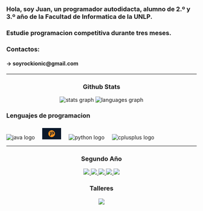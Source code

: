 <h3 align="left">Hola, soy Juan, un programador autodidacta, alumno de 2.º y 3.º año de la Facultad de Informatica de la UNLP.</h3>
<h3 align="left">Estudie programacion competitiva durante tres meses.</h3>

###

<div align="left">
    <h3 align="left">Contactos:</h3>
    <h4>-> soyrockionic@gmail.com</h4>
</div>

---

###

<div align="center">
  <h3>Github Stats</h3>
  <img src="https://github-readme-stats.vercel.app/api?username=soyrockionic&show_icons=true&include_all_commits=true&count_private=true&theme=dracula&locale=en" height="150" alt="stats graph" />
  <!-- <img src="https://github-readme-stats.vercel.app/api?username=soyrockionic&show_icons=true&theme=dracula" height="150" alt="stats graph"/> -->
  <img src="https://github-readme-stats.vercel.app/api/top-langs?username=soyrockionic&locale=en&hide_title=false&layout=compact&card_width=320&langs_count=5&theme=dracula&hide_border=false" height="150" alt="languages graph"/>
</div>

###

<h3 align="left">Lenguajes de programacion</h3>

###

<div align="left">
  <img src="https://cdn.jsdelivr.net/gh/devicons/devicon/icons/java/java-original.svg" height="30" alt="java logo"  />
  <img width="12" />
  <img src="https://github.com/soyrockionic/soyrockionic/blob/master/pascal.png" height="30" alt="pascal logo" />
  <img width="12" />
  <img src="https://cdn.jsdelivr.net/gh/devicons/devicon/icons/python/python-original.svg" height="30" alt="python logo"  />
  <img width="12" />
  <img src="https://cdn.jsdelivr.net/gh/devicons/devicon/icons/cplusplus/cplusplus-original.svg" height="30" alt="cplusplus logo" />
  <img width="12" />
</div>

---

###

<div align="center">
  <h3>Segundo Año</h3>
  <a href="https://github.com/soyrockionic/fod">
    <img height="100px" src="https://github-readme-stats.vercel.app/api/pin/?username=soyrockionic&repo=fod&theme=dark" />
  </a> 
  <a href="https://github.com/soyrockionic/OO1-2022">
    <img height="100px" src="https://github-readme-stats.vercel.app/api/pin/?username=soyrockionic&repo=oo1-2022&theme=dark" />
  </a>
  <a href="https://github.com/soyrockionic/Python2023">
    <img height="100px" src="https://github-readme-stats.vercel.app/api/pin/?username=soyrockionic&repo=Python2023&theme=dark&cache_seconds=86400" />
  </a> 
  <a href="https://github.com/soyrockionic/Design-Y-Verificacion-de-Programas-Concurrentes">
    <img height="100px" src="https://github-readme-stats.vercel.app/api/pin/?username=soyrockionic&repo=Design-Y-Verificacion-de-Programas-Concurrentes&theme=dark" />
  </a>
  <a href="https://github.com/soyrockionic/AyED">
    <img height="100px" src="https://github-readme-stats.vercel.app/api/pin/?username=soyrockionic&repo=AyED&theme=dark&cache_seconds=86400" />
  </a>
  <h3>Talleres</h3>
  <a href="https://github.com/soyrockionic/TallerICPC-UNLP2025">
    <img height="100px" src="https://github-readme-stats.vercel.app/api/pin/?username=soyrockionic&repo=TallerICPC-UNLP2025&theme=dark" />
  </a>
</div>
  
###
